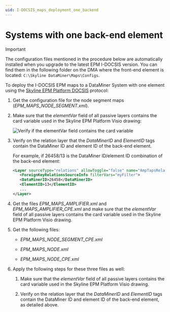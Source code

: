 ```yaml
---
uid: I-DOCSIS_maps_deployment_one_backend
---
```


# Systems with one back-end element

> [!IMPORTANT]
> The configuration files mentioned in the procedure below are automatically installed when you upgrade to the latest EPM I-DOCSIS version. You can find them in the following folder on the DMA where the front-end element is located: `C:\Skyline DataMiner\Maps\Configs`.

To deploy the I-DOCSIS EPM maps to a DataMiner System with one element using the [Skyline EPM Platform DOCSIS](https://catalog.dataminer.services/result/driver/7209) protocol:

1. Get the configuration file for the node segment maps (*EPM_MAPS_NODE_SEGMENT.xml*).

1. Make sure that the *elementVar* field of all passive layers contains the card variable used in the Skyline EPM Platform Visio drawing:

   ![Verify if the elementVar field contains the card variable](~/user-guide/images/EPM_I_DOCSIS_maps_deployment_maps_config_one_backend.png)

1. Verify on the relation layer that the *DataMinerID* and *ElementID* tags contain the DataMiner ID and element ID of the back-end element.

   For example, if 26458/13 is the DataMiner ID/element ID combination of the back-end element:

   ```xml
   <Layer sourceType="relations" allowToggle="false" name="AmpTapsRelation" visible="true" limitToBounds="true">
      <ForeignKeyRelationsSourceInfo filterVars="myFilter">
      <DataMinerID>26458</DataMinerID>
      <ElementID>13</ElementID>
      ...
   </Layer>
   ```

1. Get the files *EPM_MAPS_AMPLIFIER.xml* and *EPM_MAPS_AMPLIFIER_CPE.xml* and make sure that the *elementVar* field of all passive layers contains the card variable used in the Skyline EPM Platform Visio drawing.

1. Get the following files:

   - *EPM_MAPS_NODE_SEGMENT_CPE.xml*

   - *EPM_MAPS_NODE.xml*

   - *EPM_MAPS_NODE_CPE.xml*

1. Apply the following steps for these three files as well:

   1. Make sure that the *elementVar* field of all passive layers contains the card variable used in the Skyline EPM Platform Visio drawing.

   1. Verify on the relation layer that the *DataMinerID* and *ElementID* tags contain the DataMiner ID and element ID of the back-end element, as detailed above.

